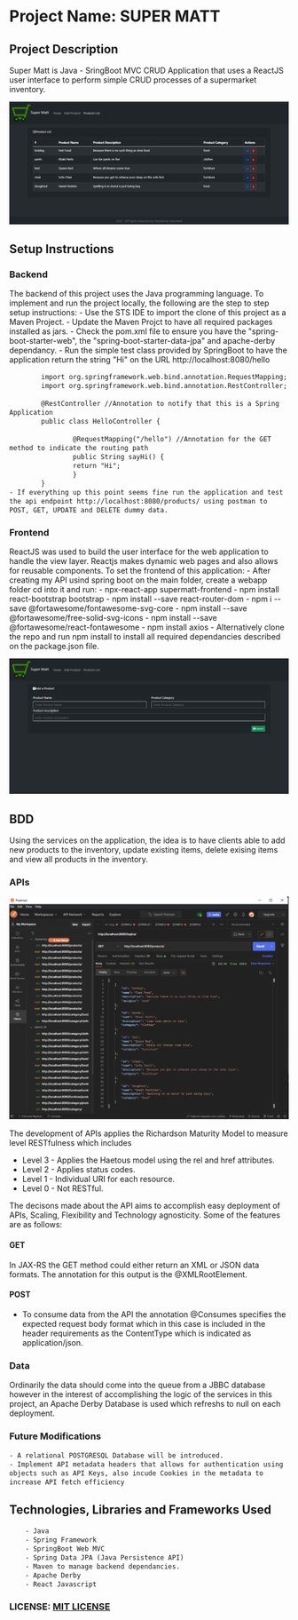 # Project Name: SUPER MATT

## Project Description

Super Matt is Java - SringBoot MVC CRUD Application that uses a ReactJS user interface to perform simple CRUD processes of a supermarket inventory.


<img src="images/list.png">

## Setup Instructions

### Backend

The backend of this project uses the Java programming language. To implement and run the project locally, the following are the step to step setup instructions: - Use the STS IDE to import the clone of this project as a Maven Project. - Update the Maven Projct to have all required packages installed as jars. - Check the pom.xml file to ensure you have the "spring-boot-starter-web", the "spring-boot-starter-data-jpa" and apache-derby dependancy. - Run the simple test class provided by SpringBoot to have the application return the string "Hi" on the URL http://localhost:8080/hello

            import org.springframework.web.bind.annotation.RequestMapping;
            import org.springframework.web.bind.annotation.RestController;

            @RestController //Annotation to notify that this is a Spring Application
            public class HelloController {

                    @RequestMapping("/hello") //Annotation for the GET method to indicate the routing path
                    public String sayHi() {
    	            return "Hi";
                    }
            }
    - If everything up this point seems fine run the application and test the api endpoint http://localhost:8080/products/ using postman to POST, GET, UPDATE and DELETE dummy data.

### Frontend

ReactJS was used to build the user interface for the web application to handle the view layer. Reactjs makes dynamic web pages and also allows for reusable components. To set the frontend of this application: - After creating my API usind spring boot on the main folder, create a webapp folder cd into it and run: - npx-react-app supermatt-frontend - npm install react-bootstrap bootstrap - npm install --save react-router-dom - npm i --save @fortawesome/fontawesome-svg-core - npm install --save @fortawesome/free-solid-svg-icons - npm install --save @fortawesome/react-fontawesome - npm install axios - Alternatively clone the repo and run npm install to install all required dependancies described on the package.json file.

<img src="images/add.png">

## BDD

Using the services on the application, the idea is to have clients able to add new products to the inventory, update existing items, delete exising items and view all products in the inventory.

### APIs

<img src="images/api.png">

The development of APIs applies the Richardson Maturity Model to measure level RESTfulness which includes

- Level 3 - Applies the Haetous model using the rel and href attributes.
- Level 2 - Applies status codes.
- Level 1 - Individual URI for each resource.
- Level 0 - Not RESTful.

The decisons made about the API aims to accomplish easy deployment of APIs, Scaling, Flexibility and Technology agnosticity. Some of the features are as follows:

#### GET

In JAX-RS the GET method could either return an XML or JSON data formats. The annotation for this output is the @XMLRootElement.

#### POST

- To consume data from the API the annotation @Consumes specifies the expected request body format which in this case is included in the header requirements as the ContentType which is indicated as application/json.

### Data

Ordinarily the data should come into the queue from a JBBC database however in the interest of accomplishing the logic of the services in this project, an Apache Derby Database is used which refreshs to null on each deployment.


### Future Modifications

    - A relational POSTGRESQL Database will be introduced.
    - Implement API metadata headers that allows for authentication using objects such as API Keys, also incude Cookies in the metadata to increase API fetch efficiency

## Technologies, Libraries and Frameworks Used

        - Java
        - Spring Framework
        - SpringBoot Web MVC
        - Spring Data JPA (Java Persistence API)
        - Maven to manage backend dependancies.
        - Apache Derby
        - React Javascript

### LICENSE: [MIT LICENSE](https://raw.githubusercontent.com/deepeters/simple-supermatt/master/LICENSE)
